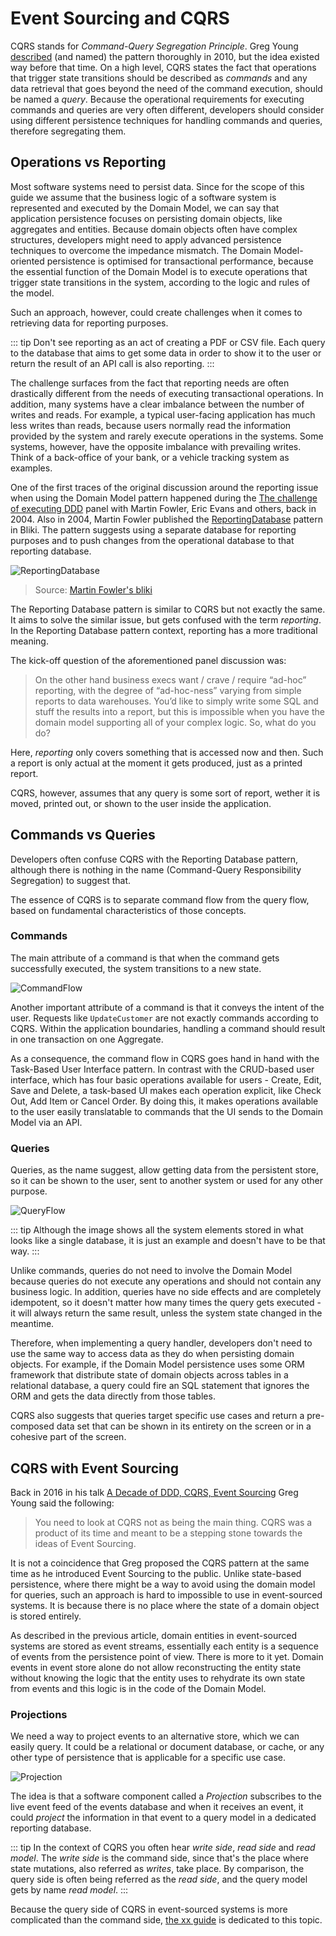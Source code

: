 # Event Sourcing and CQRS

CQRS stands for _Command-Query Segregation Principle_. Greg Young [described](https://cqrs.files.wordpress.com/2010/11/cqrs_documents.pdf) (and named) the pattern thoroughly in 2010, but the idea existed way before that time. On a high level, CQRS states the fact that operations that trigger state transitions should be described as _commands_ and any data retrieval that goes beyond the need of the command execution, should be named a _query_. Because the operational requirements for executing commands and queries are very often different, developers should consider using different persistence techniques for handling commands and queries, therefore segregating them.

## Operations vs Reporting

Most software systems need to persist data. Since for the scope of this guide we
assume that the business logic of a software system is represented and executed
by the Domain Model, we can say that application persistence focuses on
persisting domain objects, like aggregates and entities. Because domain objects
often have complex structures, developers might need to apply advanced
persistence techniques to overcome the impedance mismatch. The Domain Model-oriented
persistence is optimised for transactional performance, because the essential function
of the Domain Model is to execute operations that trigger state transitions in the system,
according to the logic and rules of the model.

Such an approach, however, could create challenges when it comes to retrieving
data for reporting purposes. 

::: tip
Don't see reporting as an act of creating a PDF or CSV
file. Each query to the database that aims to get some data in order to show it
to the user or return the result of an API call is also reporting.
:::

The challenge surfaces from the fact that reporting needs are often drastically
different from the needs of executing transactional operations. In addition,
many systems have a clear imbalance between the number of writes and reads.
For example, a typical user-facing application has much less writes than reads,
because users normally read the information provided by the system and
rarely execute operations in the systems. Some systems, however, have the opposite
imbalance with prevailing writes. Think of a back-office of your bank,
or a vehicle tracking system as examples.

One of the first traces of the original discussion around the reporting issue
when using the Domain Model pattern happened during the [The challenge of executing DDD](https://dddcommunity.org/uncategorized/evans_2004_3/)
panel with Martin Fowler, Eric Evans and others, back in 2004. Also in 2004,
Martin Fowler published the [ReportingDatabase](https://martinfowler.com/bliki/ReportingDatabase.html)
pattern in Bliki. The pattern suggests using a separate database for reporting
purposes and to push changes from the operational database to that reporting database.

![ReportingDatabase](https://martinfowler.com/bliki/images/reportingDatabase/reportingDatabase.png)

> Source: [Martin Fowler's bliki](https://martinfowler.com/bliki/ReportingDatabase.html)

The Reporting Database pattern is similar to CQRS but not exactly the same.
It aims to solve the similar issue, but gets confused with the term _reporting_.
In the Reporting Database pattern context, reporting has a more traditional meaning.

The kick-off question of the aforementioned panel discussion was:

> On the other hand business execs want / crave / require “ad-hoc” reporting, with the degree of “ad-hoc-ness” varying from simple reports to data warehouses.
> You’d like to simply write some SQL and stuff the results into a report, but this is impossible when you have the domain model supporting all of your complex logic.
> So, what do you do?

Here, _reporting_ only covers something that is accessed now and then. Such a report
is only actual at the moment it gets produced, just as a printed report.

CQRS, however, assumes that any query is some sort of report, wether it is
moved, printed out, or shown to the user inside the application.

## Commands vs Queries

Developers often confuse CQRS with the Reporting Database pattern, although there is
nothing in the name (Command-Query Responsibility Segregation) to suggest that.

The essence of CQRS is to separate command flow from the query flow, based on
fundamental characteristics of those concepts.

### Commands

The main attribute of a command is that when the command gets successfully executed,
the system transitions to a new state.

![CommandFlow](./images/cqrs-command-flow.png)

Another important attribute of a command is that it conveys the intent of the user.
Requests like `UpdateCustomer` are not exactly commands according to CQRS.
Within the application boundaries, handling a command should result in one
transaction on one Aggregate.

As a consequence, the command flow in CQRS goes hand in hand with the Task-Based User Interface
pattern. In contrast with the CRUD-based user interface, which has four basic operations available
for users - Create, Edit, Save and Delete, a task-based UI makes each operation
explicit, like Check Out, Add Item or Cancel Order. By doing this, it makes
operations available to the user easily translatable to commands that the UI
sends to the Domain Model via an API.

### Queries

Queries, as the name suggest, allow getting data from the persistent store, so
it can be shown to the user, sent to another system or used for any other purpose.

![QueryFlow](./images/cqrs-query-flow.png)

::: tip
Although the image shows all the system elements stored in what looks like a
single database, it is just an example and doesn't have to be that way.
:::

Unlike commands, queries do not need to involve the Domain Model because queries
do not execute any operations and should not contain any business logic. In addition,
queries have no side effects and are completely idempotent, so it doesn't matter
how many times the query gets executed - it will always return the same result,
unless the system state changed in the meantime.

Therefore, when implementing a query handler, developers don't need to use the same
way to access data as they do when persisting domain objects. For example,
if the Domain Model persistence uses some ORM framework that distribute state of
domain objects across tables in a relational database, a query could fire an
SQL statement that ignores the ORM and gets the data directly from those tables. 

CQRS also suggests that queries target specific use cases and return a pre-composed
data set that can be shown in its entirety on the screen or in a cohesive part
of the screen.

## CQRS with Event Sourcing

Back in 2016 in his talk [A Decade of DDD, CQRS, Event Sourcing](https://www.youtube.com/watch?v=LDW0QWie21s) Greg Young said the following:

> You need to look at CQRS not as being the main thing. CQRS was a product of its time
> and meant to be a stepping stone towards the ideas of Event Sourcing.

It is not a coincidence that Greg proposed the CQRS pattern at the same time as
he introduced Event Sourcing to the public. Unlike state-based persistence,
where there might be a way to avoid using the domain model for queries, such
an approach is hard to impossible to use in event-sourced systems. It is because
there is no place where the state of a domain object is stored entirely.

As described in the previous article, domain entities in event-sourced systems are
stored as event streams, essentially each entity is a sequence of events from the
persistence point of view. There is more to it yet. Domain events in event store
alone do not allow reconstructing the entity state without knowing the logic that
the entity uses to rehydrate its own state from events and this logic is in
the code of the Domain Model.

### Projections

We need a way to project events to an alternative store, which we can
easily query. It could be a relational or document database, or cache, or any
other type of persistence that is applicable for a specific use case.

![Projection](./images/cqrs-projections.png)

The idea is that a software component called a _Projection_ subscribes
to the live event feed of the events database and when it receives an event,
it could _project_ the information in that event to a query model in a
dedicated reporting database.

::: tip
In the context of CQRS you often hear _write side_, _read side_ and 
_read model_. The _write side_ is the command side, since that's the place
where state mutations, also referred as _writes_, take place. By comparison,
the query side is often being referred as the _read side_, and the query model
gets by name _read model_.
:::

Because the query side of CQRS in event-sourced systems is more complicated than
the command side, [the xx guide](INSERT_LINK) is dedicated to this topic.
